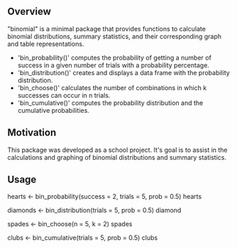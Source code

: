 
Overview
--------

"binomial" is a minimal package that provides functions to calculate binomial distributions, summary statistics, and their corresponding graph and table representations.

-   'bin\_probability()' computes the probability of getting a number of success in a given number of trials with a probability percentage.
-   'bin\_distribution()' creates and displays a data frame with the probability distribution.
-   'bin\_choose()' calculates the number of combinations in which k successes can occur in n trials.
-   'bin\_cumulative()' computes the probability distribution and the cumulative probabilities.

Motivation
----------

This package was developed as a school project. It's goal is to assist in the calculations and graphing of binomial distributions and summary statistics.

Usage
-----

hearts &lt;- bin\_probability(success = 2, trials = 5, prob = 0.5) hearts

diamonds &lt;- bin\_distribution(trials = 5, prob = 0.5) diamond

spades &lt;- bin\_choose(n = 5, k = 2) spades

clubs &lt;- bin\_cumulative(trials = 5, prob = 0.5) clubs

